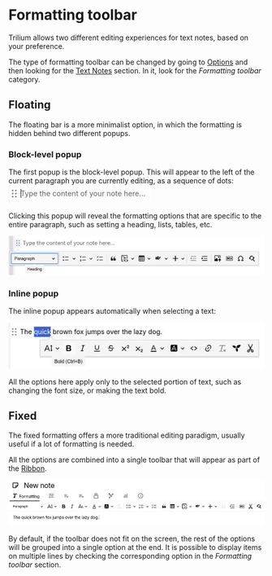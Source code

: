 # Formatting toolbar
Trilium allows two different editing experiences for text notes, based on your preference.

The type of formatting toolbar can be changed by going to <a class="reference-link" href="../../Basic%20Concepts%20and%20Features/UI%20Elements/Options.md">Options</a> and then looking for the <a class="reference-link" href="#root/_options/_optionsTextNotes">Text Notes</a> section. In it, look for the _Formatting toolbar_ category.

## Floating

The floating bar is a more minimalist option, in which the formatting is hidden behind two different popups.

### Block-level popup

The first popup is the block-level popup. This will appear to the left of the current paragraph you are currently editing, as a sequence of dots:  
![](1_Formatting%20toolbar_image.png)

Clicking this popup will reveal the formatting options that are specific to the entire paragraph, such as setting a heading, lists, tables, etc.

![](3_Formatting%20toolbar_image.png)

### Inline popup

The inline popup appears automatically when selecting a text:

![](Formatting%20toolbar_image.png)

All the options here apply only to the selected portion of text, such as changing the font size, or making the text bold.

## Fixed

The fixed formatting offers a more traditional editing paradigm, usually useful if a lot of formatting is needed.

All the options are combined into a single toolbar that will appear as part of the [Ribbon](../../Basic%20Concepts%20and%20Features/UI%20Elements/Ribbon.md).

![](2_Formatting%20toolbar_image.png)

By default, if the toolbar does not fit on the screen, the rest of the options will be grouped into a single option at the end. It is possible to display items on multiple lines by checking the corresponding option in the _Formatting toolbar_ section.